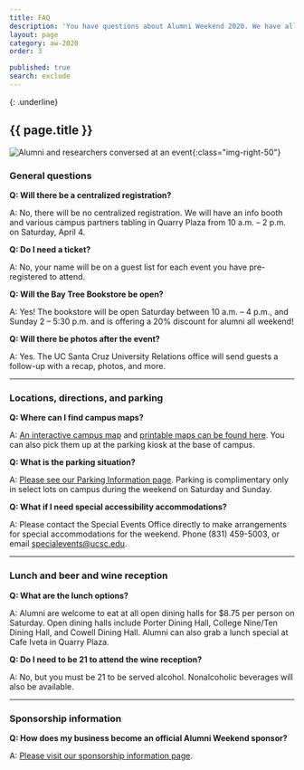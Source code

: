 ```yaml
---
title: FAQ
description: 'You have questions about Alumni Weekend 2020. We have all the answer'
layout: page
category: aw-2020
order: 3

published: true
search: exclude
---
```

{: .underline}
## {{ page.title }}

![Alumni and researchers conversed at an event](/assets/images/2020/faq.jpg){:class="img-right-50"}
### General questions 

**Q: Will there be a centralized registration?**

A: No, there will be no centralized registration. We will have an info booth and various campus partners tabling in Quarry Plaza from 10 a.m. – 2 p.m. on Saturday, April 4. 

**Q: Do I need a ticket?**

A: No, your name will be on a guest list for each event you have pre-registered to attend.

**Q: Will the Bay Tree Bookstore be open?**

A: Yes! The bookstore will be open Saturday between 10 a.m. – 4 p.m., and Sunday 2 – 5:30 p.m. and is offering a 20% discount for alumni all weekend!

**Q: Will there be photos after the event?**

A: Yes. The UC Santa Cruz University Relations office will send guests a follow-up with a recap, photos, and more.

---

### Locations, directions, and parking

**Q: Where can I find campus maps?**

A: [An interactive campus map](https://www.ucsc.edu/map/) and [printable maps can be found here](https://maps.ucsc.edu/printable-maps/). You can also pick them up at the parking kiosk at the base of campus.

**Q: What is the parking situation?**

A: [Please see our Parking Information page](/alumniweekend/2020/parking). Parking is complimentary only in select lots on campus during the weekend on Saturday and Sunday. 

**Q: What if I need special accessibility accommodations?**

A: Please contact the Special Events Office directly to make arrangements for special accommodations for the weekend. Phone (831) 459-5003, or email [specialevents@ucsc.edu](mailto:specialevents@ucsc.edu).

---

### Lunch and beer and wine reception

**Q: What are the lunch options?**

A: Alumni are welcome to eat at all open dining halls for $8.75 per person on Saturday. Open dining halls include Porter Dining Hall, College Nine/Ten Dining Hall, and Cowell Dining Hall. Alumni can also grab a lunch special at Cafe Iveta in Quarry Plaza. 

**Q: Do I need to be 21 to attend the wine reception?**

A: No, but you must be 21 to be served alcohol. Nonalcoholic beverages will also be available. 

---

### Sponsorship information

**Q: How does my business become an official Alumni Weekend sponsor?**

A: [Please visit our sponsorship information page](/alumniweekend/2020/sponsorship).
